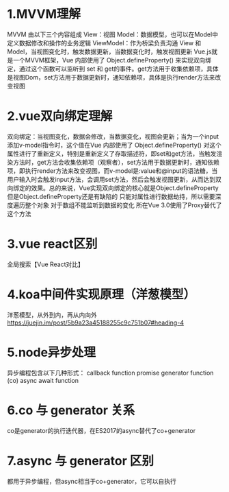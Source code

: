 # 1.MVVM理解
MVVM 由以下三个内容组成
View：视图
Model：数据模型，也可以在Model中定义数据修改和操作的业务逻辑
ViewModel：作为桥梁负责沟通 View 和 Model，当视图变化时，触发数据更新，当数据变化时，触发视图更新
Vue.js就是一个MVVM框架，Vue 内部使用了 Object.defineProperty() 来实现双向绑定，通过这个函数可以监听到 set 和 get的事件。get方法用于收集依赖项，具体是视图Dom，set方法用于数据更新时，通知依赖项，具体是执行render方法来改变视图
# 2.vue双向绑定理解
双向绑定：当视图变化，数据会修改，当数据变化，视图会更新；当为一个input添加v-model指令时，这个值在Vue 内部使用了 Object.defineProperty() 对这个属性进行了重新定义，特别是重新定义了存取描述符，即set和get方法，当触发渲染方法时，get方法会收集依赖项（观察者），set方法用于数据更新时，通知依赖项，即执行render方法来改变视图，而v-model是:value和@input的语法糖，当用户输入时会触发input方法，会调用set方法，然后会触发视图更新，从而达到双向绑定的效果。总的来说，Vue实现双向绑定的核心就是Object.defineProperty
但是Object.defineProperty还是有缺陷的
只能对属性进行数据劫持，所以需要深度遍历整个对象
对于数组不能监听到数据的变化
所在Vue 3.0使用了Proxy替代了这个方法
# 3.vue react区别
全局搜索【Vue React对比】

# 4.koa中间件实现原理（洋葱模型）
洋葱模型，从外到内，再从内向外
https://juejin.im/post/5b9a23a45188255c9c751b07#heading-4

# 5.node异步处理
异步编程包含以下几种形式：
callback function
promise
generator function (co)
async await function

# 6.co 与 generator 关系
co是generator的执行迭代器，在ES2017的async替代了co+generator
# 7.async 与 generator 区别
都用于异步编程，但async相当于co+generator，它可以自执行
